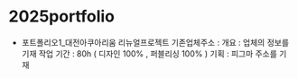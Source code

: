 # 2025portfolio

- 포트폴리오1_대전아쿠아리움 리뉴얼프로젝트
  기존업체주소 :
  개요 : 업체의 정보를 기재
  작업 기간 : 80h ( 디자인 100% , 퍼블리싱 100% )
  기획 : 피그마 주소를 기재

  
